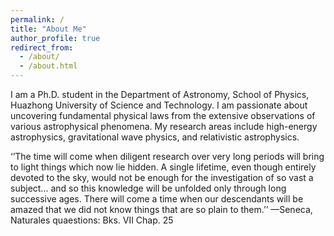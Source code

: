 ```yaml
---
permalink: /
title: "About Me"
author_profile: true
redirect_from: 
  - /about/
  - /about.html
---
```


I am a Ph.D. student in the Department of Astronomy, School of Physics, Huazhong University of Science and Technology. I am passionate about uncovering fundamental physical laws from the extensive observations of various astrophysical phenomena. My research areas include high-energy astrophysics, gravitational wave physics, and relativistic astrophysics. 

‘’The time will come when diligent research over very long periods will bring to light things which now lie hidden. A single lifetime, even though entirely devoted to the sky, would not be enough for the investigation of so vast a subject... and so this knowledge will be unfolded only through long successive ages. There will come a time when our descendants will be amazed that we did not know things that are so plain to them.’’
                                                                        —Seneca, Naturales quaestions: Bks. Ⅶ Chap. 25

